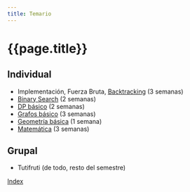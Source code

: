 ```yaml
---
title: Temario
---
```

# {{page.title}}

## Individual
* Implementación, Fuerza Bruta, [Backtracking](resources/backtracking) (3 semanas)
* [Binary Search](resources/search#Binary-Search) (2 semanas)
* [DP básico](resources/dp#¿Qué#&32;es#&32;DP?) (2 semanas)
* [Grafos básico](resources/graphs) (3 semanas)
* [Geometría básica](resources/geometry) (1 semana)
* [Matemática](resources/math) (3 semanas)

## Grupal
* Tutifruti (de todo, resto del semestre)

[Index](index)